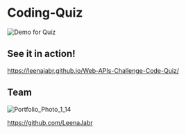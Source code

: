# Coding-Quiz

![Demo for Quiz](https://user-images.githubusercontent.com/107494937/180069214-6656081d-a489-47a4-a827-4d3614ef61e4.gif)


## See it in action!

https://leenajabr.github.io/Web-APIs-Challenge-Code-Quiz/

## Team
![Portfolio_Photo_1_14](https://user-images.githubusercontent.com/107494937/180063880-5e28d3b6-514c-47a0-8921-2e9772f4cc48.jpg)


https://github.com/LeenaJabr

